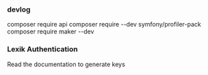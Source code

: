 ### devlog

composer require api
composer require --dev symfony/profiler-pack
composer require maker --dev

### Lexik Authentication

Read the documentation to generate keys

